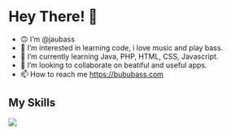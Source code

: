# Hey There! 👋

- :upside_down_face: I’m @jaubass
- 👀 I’m interested in learning code, i love music and play bass.
- 🌱 I’m currently learning Java, PHP, HTML, CSS, Javascript.
- 💞️ I’m looking to collaborate on beatiful and useful apps.
- 📫 How to reach me https://bububass.com

## My Skills

<p align="left">
    <img src="https://skillicons.dev/icons?i=js,html,css,sass,java,idea,vscode,ai,ps,wordpress,mysql,github,postman,docker" />
  </a>
</p>
<!---
jaubass/jaubass is a ✨ special ✨ repository because its `README.md` (this file) appears on your GitHub profile.
You can click the Preview link to take a look at your changes.
--->
